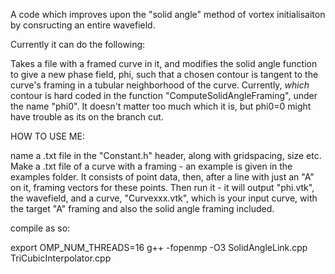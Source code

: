 A code which improves upon the "solid angle" method of vortex initialisaiton by consructing an entire wavefield.

Currently it can do the following:

Takes a file with a framed curve in it, and modifies the solid angle function to give a new phase field, phi, such that a chosen contour is tangent to the curve's framing in a tubular neighborhood of the curve.
Currently, *which* contour is hard coded in the function "ComputeSolidAngleFraming", under the name "phi0". It doesn't matter too much which it is, but phi0=0 might have trouble as its on the branch cut.

HOW TO USE ME:

name a .txt file in the "Constant.h" header, along with gridspacing, size etc. Make a .txt file of a curve with a framing - an example is given in the examples folder. It consists of point data, then, after a line with just an "A" on it, framing vectors for these points. Then run it - it will output "phi.vtk", the wavefield, and a curve, "Curvexxx.vtk", which is your input curve, with the target "A" framing and also the solid angle framing included.

compile as so:

export OMP_NUM_THREADS=16
g++ -fopenmp -O3 SolidAngleLink.cpp TriCubicInterpolator.cpp



